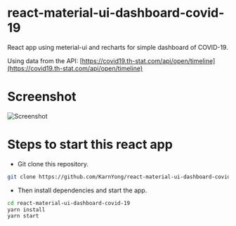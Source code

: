# react-material-ui-dashboard-covid-19
React app using meterial-ui and recharts for simple dashboard of COVID-19.

Using data from the API: [https://covid19.th-stat.com/api/open/timeline](https://covid19.th-stat.com/api/open/timeline)

# Screenshot
![Screenshot](https://github.com/KarnYong/nodejs-jwt-mongodb/raw/master/screenshot.png)

# Steps to start this react app
* Git clone this repository.
```bash
git clone https://github.com/KarnYong/react-material-ui-dashboard-covid-19
```
* Then install dependencies and start the app.
```bash
cd react-material-ui-dashboard-covid-19
yarn install
yarn start
```
